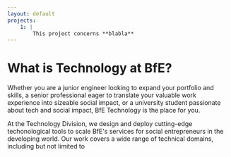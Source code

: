 ```yaml
---
layout: default
projects: 
    1: |
        This project concerns **blabla**
---
```


# What is Technology at BfE?

Whether you are a junior engineer looking to expand your portfolio and skills, a senior professional eager to translate your valuable work experience into sizeable social impact, or a university student passionate about tech and social impact, BfE Technology is the place for you. 
    
At the Technology Division, we design and deploy cutting-edge techonological tools to scale BfE's services for social entrepreneurs in the developing world. Our work covers a wide range of technical domains, including but not limited to
